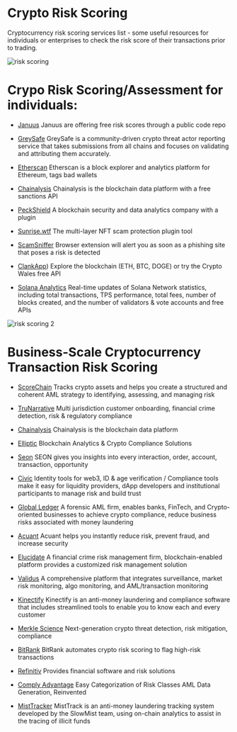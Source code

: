 # Crypto Risk Scoring

Cryptocurrency risk scoring services list - some useful resources for individuals or enterprises to check the risk score of their transactions prior to trading.

![risk scoring](https://user-images.githubusercontent.com/115635833/199210455-d0d632fb-0bc4-4dd5-aebb-8b01bda74599.jpg)


# Crypo Risk Scoring/Assessment for individuals: 

- [Januus](https://github.com/januusio/cryptowallet_risk_scoring)
Januus are offering free risk scores through a public code repo

- [GreySafe](https://greysafe.com/)
GreySafe is a community-driven crypto threat actor reporting service that takes submissions from all chains and focuses on validating and attributing them accurately.

-   [Etherscan](https://etherscan.io/login)
Etherscan is a block explorer and analytics platform for Ethereum, tags bad wallets 


-   [Chainalysis](https://go.chainalysis.com/crypto-sanctions-screening.html)
Chainalysis is the blockchain data platform with a free sanctions API


-   [PeckShield](https://chrome.google.com/webstore/detail/peckshieldalert/dakkielolpafjbgnjnakddabmbbkcioe)
A blockchain security and data analytics company with a plugin


-   [Sunrise.wtf](https://chrome.google.com/webstore/detail/sunrise-nft-scam-protecto/laciddhhmjgkkmlbcgflngnimonaidfc)
The multi-layer NFT scam protection plugin tool


-   [ScamSniffer](https://chrome.google.com/webstore/detail/scam-sniffer/mnkbccinkbalkmmnmbcicdobcmgggmfc)
Browser extension will alert you as soon as a phishing site that poses a risk is detected


-   [ClankApp](https://docs.clankapp.com/#introduction))
Explore the blockchain (ETH, BTC, DOGE) or try the Crypto Wales free API


-   [Solana Analytics](https://public-api.solscan.io/docs/#/)
Real-time updates of Solana Network statistics, including total transactions, TPS performance, total fees, number of blocks created, and the number of validators & vote accounts and free APIs

![risk scoring 2](https://user-images.githubusercontent.com/115635833/199210498-510b2a66-ac1e-4e76-9890-a33b62254624.jpg)


# Business-Scale Cryptocurrency Transaction Risk Scoring

-   [ScoreChain](https://www.scorechain.com/)
Tracks crypto assets and helps you create a structured and coherent AML strategy to identifying, assessing, and managing risk

-   [TruNarrative](https://trunarrative.com/)
Multi jurisdiction customer onboarding, financial crime detection, risk & regulatory compliance

-   [Chainalysis](https://www.chainalysis.com/)
Chainalysis is the blockchain data platform

-   [Elliptic](https://www.elliptic.co/)
Blockchain Analytics & Crypto Compliance Solutions

-   [Seon](https://seon.io/)
SEON gives you insights into every interaction, order, account, transaction, opportunity

-   [Civic](https://www.civic.com/)
Identity tools for web3, ID & age verification / Compliance tools make it easy for liquidity providers, dApp developers and institutional participants to manage risk and build trust

-   [Global Ledger](https://glprotocol.com/)
A forensic AML firm, enables banks, FinTech, and Crypto-oriented businesses to achieve crypto compliance, reduce business risks associated with money laundering

-   [Acuant](https://www.acuant.com/)
Acuant helps you instantly reduce risk, prevent fraud, and increase security

-   [Elucidate](https://www.elucidate.co/)
A financial crime risk management firm, blockchain-enabled platform provides a customized risk management solution

-   [Validus](https://www.validusrm.com/)
A comprehensive platform that integrates surveillance, market risk monitoring, algo monitoring, and AML/transaction monitoring

-   [Kinectify](https://www.kinectify.com/)
Kinectify is an anti-money laundering and compliance software that includes streamlined tools to enable you to know each and every customer

-   [Merkle Science](https://www.merklescience.com/)
Next-generation crypto threat detection, risk mitigation, compliance

-   [BitRank](https://bitrankverified.com/)
BitRank automates crypto risk scoring to flag high-risk transactions

-   [Refinitiv](https://www.refinitiv.com/en)
Provides financial software and risk solutions

-   [Comply Advantage](https://complyadvantage.com/?_gl=1*70dwcu*_up*MQ..&gclid=Cj0KCQjw1vSZBhDuARIsAKZlijRDLjl_r5vQjKzgOCbrnHmJG9nR5M0OqUyxDmlrHTCa8eI5DdRBaK0aAuj7EALw_wcB)
Easy Categorization of Risk Classes AML Data Generation, Reinvented

-   [MistTracker](https://misttrack.io/index.html)
MistTrack is an anti-money laundering tracking system developed by the SlowMist team, using on-chain analytics to assist in the tracing of illicit funds
